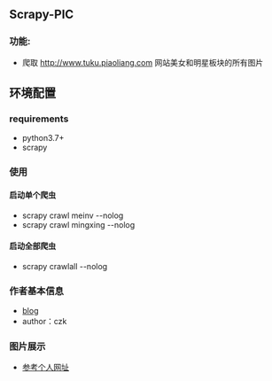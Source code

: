 ## Scrapy-PIC


### 功能:
- 爬取 http://www.tuku.piaoliang.com 网站美女和明星板块的所有图片


## 环境配置
### requirements
- python3.7+
- scrapy

### 使用

#### 启动单个爬虫
- scrapy crawl meinv --nolog
- scrapy crawl mingxing --nolog

#### 启动全部爬虫
- scrapy crawlall --nolog

### 作者基本信息
- [blog](http://www.cnblogs.com/daemon-czk/)
- author：czk

### 图片展示
- [参考个人网址](http://229z602g38.imwork.net/)
